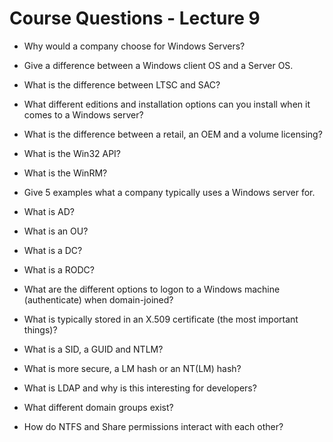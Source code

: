 # Course Questions - Lecture 9

- Why would a company choose for Windows Servers?
>

- Give a difference between a Windows client OS and a Server OS.
>

- What is the difference between LTSC and SAC?
>

- What different editions and installation options can you install when it comes to a Windows server?
>

- What is the difference between a retail, an OEM and a volume licensing?
>

- What is the Win32 API?
>

- What is the WinRM?
>

- Give 5 examples what a company typically uses a Windows server for.
>

- What is AD?
>

- What is an OU?
>

- What is a DC?
>

- What is a RODC?
>

- What are the different options to logon to a Windows machine (authenticate) when domain-joined?
>

- What is typically stored in an X.509 certificate (the most important things)?
>

- What is a SID, a GUID and NTLM?
>

- What is more secure, a LM hash or an NT(LM) hash?
>

- What is LDAP and why is this interesting for developers?
>

- What different domain groups exist?
>

- How do NTFS and Share permissions interact with each other?
>

